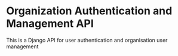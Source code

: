# Organization Authentication and Management API

This is a Django API for user authentication and organisation user management
